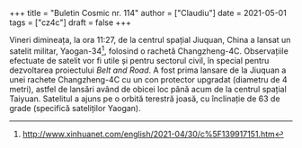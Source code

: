 +++
title = "Buletin Cosmic nr. 114"
author = ["Claudiu"]
date = 2021-05-01
tags = ["cz4c"]
draft = false
+++

Vineri dimineața, la ora 11:27, de la centrul spațial Jiuquan, China a lansat un satelit militar, Yaogan-34[^fn:1], folosind o rachetă Changzheng-4C. Observațiile efectuate de satelit vor fi utile și pentru sectorul civil, în special pentru dezvoltarea proiectului _Belt and Road_. A fost prima lansare de la Jiuquan a unei rachete Changzheng-4C cu un con protector upgradat (diametru de 4 metri), astfel de lansări având de obicei loc până acum de la centrul spațial Taiyuan. Satelitul a ajuns pe o orbită terestră joasă, cu înclinație de 63 de grade (specifică sateliților Yaogan).

[^fn:1]: <http://www.xinhuanet.com/english/2021-04/30/c%5F139917151.htm>